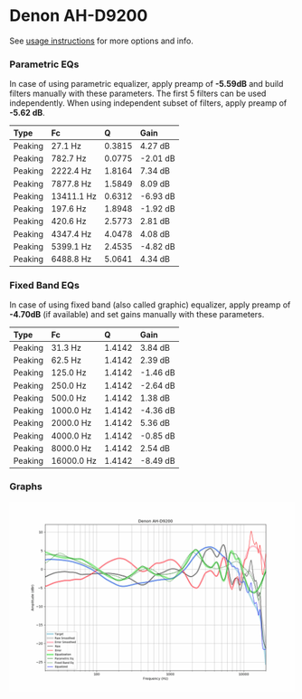 # Denon AH-D9200
See [usage instructions](https://github.com/jaakkopasanen/AutoEq#usage) for more options and info.

### Parametric EQs
In case of using parametric equalizer, apply preamp of **-5.59dB** and build filters manually
with these parameters. The first 5 filters can be used independently.
When using independent subset of filters, apply preamp of **-5.62 dB**.

| Type    | Fc         |      Q | Gain     |
|:--------|:-----------|:-------|:---------|
| Peaking | 27.1 Hz    | 0.3815 | 4.27 dB  |
| Peaking | 782.7 Hz   | 0.0775 | -2.01 dB |
| Peaking | 2222.4 Hz  | 1.8164 | 7.34 dB  |
| Peaking | 7877.8 Hz  | 1.5849 | 8.09 dB  |
| Peaking | 13411.1 Hz | 0.6312 | -6.93 dB |
| Peaking | 197.6 Hz   | 1.8948 | -1.92 dB |
| Peaking | 420.6 Hz   | 2.5773 | 2.81 dB  |
| Peaking | 4347.4 Hz  | 4.0478 | 4.08 dB  |
| Peaking | 5399.1 Hz  | 2.4535 | -4.82 dB |
| Peaking | 6488.8 Hz  | 5.0641 | 4.34 dB  |

### Fixed Band EQs
In case of using fixed band (also called graphic) equalizer, apply preamp of **-4.70dB**
(if available) and set gains manually with these parameters.

| Type    | Fc         |      Q | Gain     |
|:--------|:-----------|:-------|:---------|
| Peaking | 31.3 Hz    | 1.4142 | 3.84 dB  |
| Peaking | 62.5 Hz    | 1.4142 | 2.39 dB  |
| Peaking | 125.0 Hz   | 1.4142 | -1.46 dB |
| Peaking | 250.0 Hz   | 1.4142 | -2.64 dB |
| Peaking | 500.0 Hz   | 1.4142 | 1.38 dB  |
| Peaking | 1000.0 Hz  | 1.4142 | -4.36 dB |
| Peaking | 2000.0 Hz  | 1.4142 | 5.36 dB  |
| Peaking | 4000.0 Hz  | 1.4142 | -0.85 dB |
| Peaking | 8000.0 Hz  | 1.4142 | 2.54 dB  |
| Peaking | 16000.0 Hz | 1.4142 | -8.49 dB |

### Graphs
![](./Denon%20AH-D9200.png)